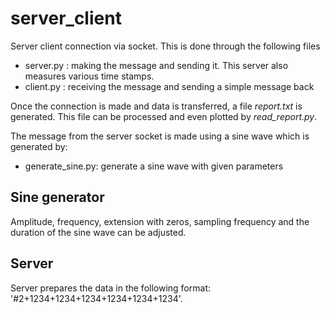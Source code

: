 # server_client
Server client connection via socket. This is done through the following files

- server.py : making the message and sending it. This server also measures various time stamps.
- client.py : receiving the message and sending a simple message back

Once the connection is made and data is transferred, a file <i>report.txt</i> is generated. This file can be processed and even plotted by <i>read_report.py</i>.

The message from the server socket is made using a sine wave which is generated by:

- generate_sine.py: generate a sine wave with given parameters

## Sine generator

Amplitude, frequency, extension with zeros, sampling frequency and the duration of the sine wave can be adjusted.



## Server

Server prepares the data in the following format:
'#2+1234+1234+1234+1234+1234+1234'.


